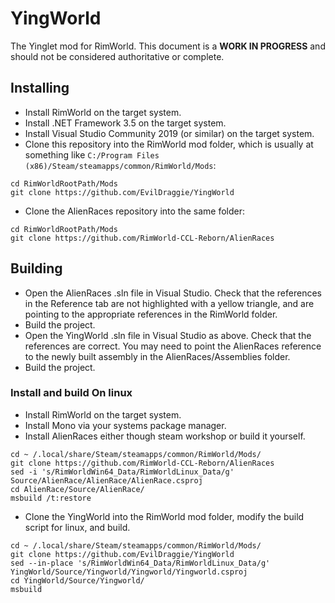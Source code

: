 # YingWorld
The Yinglet mod for RimWorld.
This document is a **WORK IN PROGRESS** and should not be considered authoritative or complete.

## Installing
- Install RimWorld on the target system.
- Install .NET Framework 3.5 on the target system.
- Install Visual Studio Community 2019 (or similar) on the target system.
- Clone this repository into the RimWorld mod folder, which is usually at something like `C:/Program Files (x86)/Steam/steamapps/common/RimWorld/Mods`:
````
cd RimWorldRootPath/Mods
git clone https://github.com/EvilDraggie/YingWorld
````
- Clone the AlienRaces repository into the same folder:
````
cd RimWorldRootPath/Mods
git clone https://github.com/RimWorld-CCL-Reborn/AlienRaces
````

## Building
- Open the AlienRaces .sln file in Visual Studio. Check that the references in the Reference tab are not highlighted with a yellow triangle, and are pointing to the appropriate references in the RimWorld folder.
- Build the project.
- Open the YingWorld .sln file in Visual Studio as above. Check that the references are correct. You may need to point the AlienRaces reference to the newly built assembly in the AlienRaces/Assemblies folder.
- Build the project.

### Install and build On linux
- Install RimWorld on the target system.
- Install Mono via your systems package manager.
- Install AlienRaces either though steam workshop or build it yourself.
```
cd ~ /.local/share/Steam/steamapps/common/RimWorld/Mods/
git clone https://github.com/RimWorld-CCL-Reborn/AlienRaces
sed -i 's/RimWorldWin64_Data/RimWorldLinux_Data/g' Source/AlienRace/AlienRace/AlienRace.csproj
cd AlienRace/Source/AlienRace/
msbuild /t:restore
```
- Clone the YingWorld into the RimWorld mod folder, modify the build script for linux, and build.
```
cd ~ /.local/share/Steam/steamapps/common/RimWorld/Mods/
git clone https://github.com/EvilDraggie/YingWorld
sed --in-place 's/RimWorldWin64_Data/RimWorldLinux_Data/g' YingWorld/Source/Yingworld/Yingworld/Yingworld.csproj
cd YingWorld/Source/Yingworld/
msbuild
```
